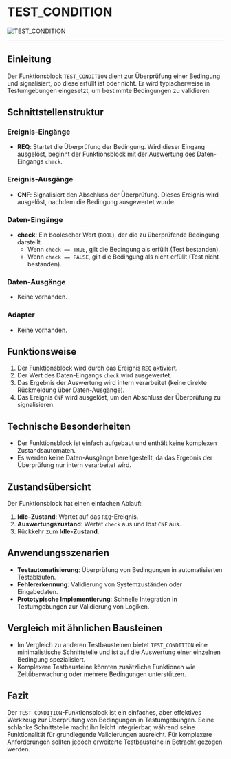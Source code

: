 # TEST_CONDITION

![TEST_CONDITION](https://github.com/user-attachments/assets/4dae2b3c-d1d5-4286-a466-46948ad2a767)

* * * * * * * * * *
## Einleitung
Der Funktionsblock `TEST_CONDITION` dient zur Überprüfung einer Bedingung und signalisiert, ob diese erfüllt ist oder nicht. Er wird typischerweise in Testumgebungen eingesetzt, um bestimmte Bedingungen zu validieren.

## Schnittstellenstruktur

### **Ereignis-Eingänge**
- **REQ**: Startet die Überprüfung der Bedingung. Wird dieser Eingang ausgelöst, beginnt der Funktionsblock mit der Auswertung des Daten-Eingangs `check`.

### **Ereignis-Ausgänge**
- **CNF**: Signalisiert den Abschluss der Überprüfung. Dieses Ereignis wird ausgelöst, nachdem die Bedingung ausgewertet wurde.

### **Daten-Eingänge**
- **check**: Ein boolescher Wert (`BOOL`), der die zu überprüfende Bedingung darstellt. 
  - Wenn `check == TRUE`, gilt die Bedingung als erfüllt (Test bestanden).
  - Wenn `check == FALSE`, gilt die Bedingung als nicht erfüllt (Test nicht bestanden).

### **Daten-Ausgänge**
- Keine vorhanden.

### **Adapter**
- Keine vorhanden.

## Funktionsweise
1. Der Funktionsblock wird durch das Ereignis `REQ` aktiviert.
2. Der Wert des Daten-Eingangs `check` wird ausgewertet.
3. Das Ergebnis der Auswertung wird intern verarbeitet (keine direkte Rückmeldung über Daten-Ausgänge).
4. Das Ereignis `CNF` wird ausgelöst, um den Abschluss der Überprüfung zu signalisieren.

## Technische Besonderheiten
- Der Funktionsblock ist einfach aufgebaut und enthält keine komplexen Zustandsautomaten.
- Es werden keine Daten-Ausgänge bereitgestellt, da das Ergebnis der Überprüfung nur intern verarbeitet wird.

## Zustandsübersicht
Der Funktionsblock hat einen einfachen Ablauf:
1. **Idle-Zustand**: Wartet auf das `REQ`-Ereignis.
2. **Auswertungszustand**: Wertet `check` aus und löst `CNF` aus.
3. Rückkehr zum **Idle-Zustand**.

## Anwendungsszenarien
- **Testautomatisierung**: Überprüfung von Bedingungen in automatisierten Testabläufen.
- **Fehlererkennung**: Validierung von Systemzuständen oder Eingabedaten.
- **Prototypische Implementierung**: Schnelle Integration in Testumgebungen zur Validierung von Logiken.

## Vergleich mit ähnlichen Bausteinen
- Im Vergleich zu anderen Testbausteinen bietet `TEST_CONDITION` eine minimalistische Schnittstelle und ist auf die Auswertung einer einzelnen Bedingung spezialisiert.
- Komplexere Testbausteine könnten zusätzliche Funktionen wie Zeitüberwachung oder mehrere Bedingungen unterstützen.

## Fazit
Der `TEST_CONDITION`-Funktionsblock ist ein einfaches, aber effektives Werkzeug zur Überprüfung von Bedingungen in Testumgebungen. Seine schlanke Schnittstelle macht ihn leicht integrierbar, während seine Funktionalität für grundlegende Validierungen ausreicht. Für komplexere Anforderungen sollten jedoch erweiterte Testbausteine in Betracht gezogen werden.
